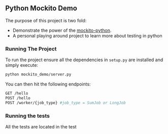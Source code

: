## Python Mockito Demo

The purpose of this project is two fold:

- Demonstrate the power of the [mockito-python](https://github.com/kaste/mockito-python).
- A personal playing around project to learn more about testing in python

### Running The Project

To run the project ensure all the dependencies in `setup.py` are installed and simply execute: 

```bash
python mockito_demo/server.py
```

You can then hit the following endpoints:  

```bash
GET /hello
POST /hello
POST /worker/{job_type} #job_type = SumJob or LongJob
```

### Running the tests

All the tests are located in the test 